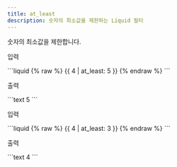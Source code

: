 ```yaml
---
title: at_least
description: 숫자의 최소값을 제한하는 Liquid 필터
---
```


숫자의 최소값을 제한합니다.

<p class="code-label">입력</p>
```liquid
{% raw %}
{{ 4 | at_least: 5 }}
{% endraw %}
```

<p class="code-label">출력</p>
```text
5
```

<p class="code-label">입력</p>
```liquid
{% raw %}
{{ 4 | at_least: 3 }}
{% endraw %}
```

<p class="code-label">출력</p>
```text
4
```
